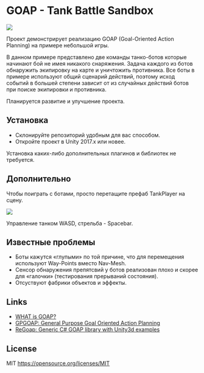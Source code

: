 # GOAP - Tank Battle Sandbox

![](https://github.com/AntKarlov/GOAP/blob/master/Assets/Graphics/goap_pic.gif)

Проект демонстрирует реализацию GOAP (Goal-Oriented Action Planning) на примере небольшой игры.

В данном примере представлено две команды танко-ботов которые начинают бой не имея никакого снаряжения. Задача каждого из ботов обнаружить экипировку на карте и уничтожить противника. Все боты в примере используют общий сценарий действий, поэтому исход событий в большей степени зависит от из случайных действий ботов при поиске экипировки и противника.

Планируется развитие и улучшение проекта.

## Установка

* Склонируйте репозиторий удобным для вас способом.
* Откройте проект в Unity 2017.x или новее.

Установка каких-либо дополнительных плагинов и библиотек не требуется.

## Дополнительно

Чтобы поиграть с ботами, просто перетащите префаб TankPlayer на сцену.

![](https://github.com/AntKarlov/GOAP/blob/master/Assets/Graphics/tank_player.gif)

Управление танком WASD, стрельба - Spacebar.

## Известные проблемы

* Боты кажутся «глупыми» по той причине, что для перемещения используют Way-Points вместо Nav-Mesh.
* Сенсор обнаружения препятсвий у ботов реализован плохо и скорее для «галочки» (тестирования прерываний состояния).
* Отсуствуют фабрики объектов и эффекты.

## Links

* [WHAT is GOAP?](http://alumni.media.mit.edu/~jorkin/goap.html)
* [GPGOAP: General Purpose Goal Oriented Action Planning](https://github.com/stolk/GPGOAP)
* [ReGoap: Generic C# GOAP library with Unity3d examples](https://github.com/luxkun/ReGoap)

## License

MIT https://opensource.org/licenses/MIT
